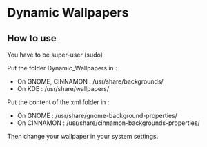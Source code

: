 # Dynamic Wallpapers

## How to use

You have to be super-user (sudo)

Put the folder Dynamic_Wallpapers in :

- On GNOME, CINNAMON : /usr/share/backgrounds/
- On KDE : /usr/share/wallpapers/

Put the content of the xml folder in :

- On GNOME : /usr/share/gnome-background-properties/
- On CINNAMON : /usr/share/cinnamon-backgrounds-properties/

Then change your wallpaper in your system settings.
